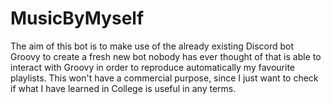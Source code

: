 # MusicByMyself

The aim of this bot is to make use of the already existing Discord bot Groovy to create a fresh new bot nobody has ever thought of that is able to interact with Groovy in order to reproduce automatically my favourite playlists. This won't have a commercial purpose, since I just want to check if what I have learned in College is useful in any terms.
